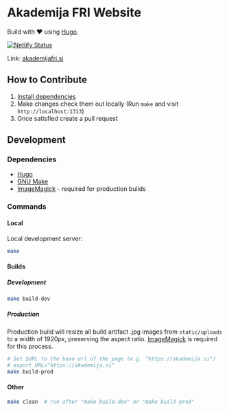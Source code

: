 # Akademija FRI Website
Build with ❤️ using [Hugo](https://gohugo.io/).

[![Netlify Status](https://api.netlify.com/api/v1/badges/9bfc7cc9-c2f2-4918-820d-4ccc5b5942c8/deploy-status)](https://app.netlify.com/sites/akademija-fri/deploys)

Link: [akademijafri.si](https://akademijafri.si)

## How to Contribute
1. [Install dependencies](#dependencies)
2. Make changes check them out locally (Run `make` and visit `http://localhost:1313`)
3. Once satisfied create a pull request


## Development
### Dependencies
* [Hugo](https://gohugo.io/)
* [GNU Make](https://www.gnu.org/software/make/)
* [ImageMagick](https://imagemagick.org/index.php) - required for production builds

### Commands
#### Local
Local development server:
```bash
make
```

#### Builds
##### Development
```bash
make build-dev
```

##### Production
Production build will resize all build artifact .jpg images from `static/uploads` to a width of 1920px, preserving the aspect ratio. 
[ImageMagick](https://imagemagick.org/index.php) is required for this process.

```bash
# Set $URL to the base url of the page (e.g. "https://akademija.si")
# export URL="https://akademija.si"
make build-prod
```

#### Other
```bash
make clean  # run after "make build-dev" or "make build-prod"
```